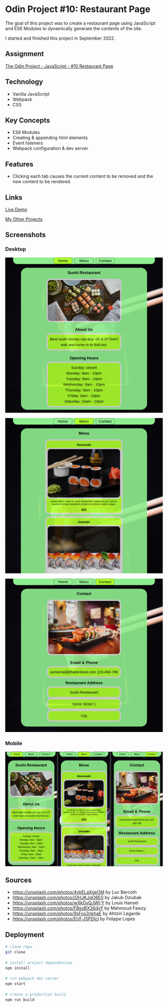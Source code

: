 # Odin Project #10: Restaurant Page

The goal of this project was to create a restaurant page using JavaScript and ES6 Modules to dynamically generate the contents of the site.

I started and finished this project in September 2022.

## Assignment

[The Odin Project - JavaScript - #10 Restaurant Page](https://www.theodinproject.com/lessons/node-path-javascript-restaurant-page)

## Technology

- Vanilla JavaScript
- Webpack
- CSS

## Key Concepts

- ES6 Modules
- Creating & appending html elements
- Event listeners
- Webpack configuration & dev server

## Features

- Clicking each tab causes the current content to be removed and the new content to be rendered.

## Links

[Live Demo](https://brightneon7631.github.io/odin-restaurant-page/)

[My Other Projects](https://brightneon7631.github.io/odin-scrimba-projects/)

## Screenshots

### Desktop

![Desktop Screenshot](screenshots/desktop1.png)

![Desktop Screenshot](screenshots/desktop2.png)

![Desktop Screenshot](screenshots/desktop3.png)

### Mobile

![Mobile Screenshot](screenshots/mobile.png)

## Sources

- https://unsplash.com/photos/4ykELaXgeOM by Luc Bercoth
- https://unsplash.com/photos/iOHJKJqO6E0 by Jakub Dziubak
- https://unsplash.com/photos/wXkGvQJWI-Y by Louis Hansel
- https://unsplash.com/photos/FBezBX26dyY by Mahmoud Fawzy
- https://unsplash.com/photos/9sFos3nkhaE by Ahtziri Lagarde
- https://unsplash.com/photos/EUf-J5PDIcI by Felippe Lopes

## Deployment

```bash
# clone repo
git clone

# install project dependencies
npm install

# run webpack dev server
npm start

# create a production build
npm run build

```
